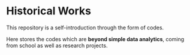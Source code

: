 # Historical Works
This repository is a self-introduction through the form of codes.

Here stores the codes which are **beyond simple data analytics**, coming from school as well as research projects.
